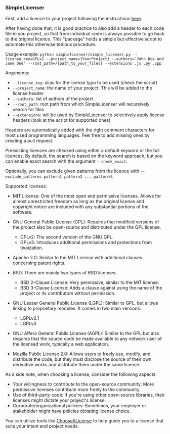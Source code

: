 ### SimpleLicenser

First, add a licence to your project following the instructions [here](https://docs.github.com/en/communities/setting-up-your-project-for-healthy-contributions/adding-a-license-to-a-repository).

After having done that, it is good practice to also add a header to each code file in you project, so that from individual code is always possible to go back to the original licence. 
This "package" holds a simple but effective script to automate this otherwise tedious procedure.

Usage example: `python simplelicenser/simple_licenser.py --license_key=GPLv2 --project_name={YourProject} --authors="John Doe and Jane Doe" --root_path=/{path_to_your_files} --extensions .js .py .cpp`

Arguments: 
- `--license_key`: alias for the license typo to be used (check the script)
- `--project_name`: the name of your project. This will be added to the license header
- `--authors`: list of authors of the project
- `--root_path`: root path from which SimpleLicenser will recursively search for files
- `--extensions`: will be used by SimpleLicenser to selectively apply license headers (look at the script for supported ones)

Headers are automatically added with the right comment characters for most used programming languages. Feel free to add missing ones by creating a pull request.

Preexisting licences are checked using either a default keyword or the full licences. By default, the search is based on the keyword approach, but you can enable exact search with the argument `--check_exact`.

Optionally, you can exclude given patterns from the licence with `--exclude_patterns pattern1 pattern2 ... patternN`.

Supported licenses: 
- MIT License: One of the most open and permissive licenses. Allows for almost unrestricted freedom as long as the original license and copyright notice are included with any substantial portions of the software.
- GNU General Public License (GPL): Requires that modified versions of the project also be open-source and distributed under the GPL license.

    - GPLv2: The second version of the GNU GPL.
    - GPLv3: Introduces additional permissions and protections from tivoization.
- Apache 2.0: Similar to the MIT License with additional clauses concerning patent rights.
- BSD: There are mainly two types of BSD licenses:

    - BSD 2-Clause License: Very permissive, similar to the MIT license.
    - BSD 3-Clause License: Adds a clause against using the name of the project or its contributors without permission.
- GNU Lesser General Public License (LGPL): Similar to GPL, but allows linking to proprietary modules. It comes in two main versions:

    - LGPLv2.1
    - LGPLv3
- GNU Affero General Public License (AGPL): Similar to the GPL but also requires that the source code be made available to any network user of the licensed work, typically a web application.
- Mozilla Public License 2.0: Allows users to freely use, modify, and distribute the code, but they must disclose the source of their own derivative works and distribute them under the same license.

As a side note, when choosing a license, consider the following aspects:

- Your willingness to contribute to the open-source community: More permissive licenses contribute more freely to the community.
- Use of third-party code: If you're using other open-source libraries, their licenses might dictate your project's license.
- Corporate/organizational policies: Sometimes, your employer or stakeholder might have policies dictating license choice.

You can utilize tools like [ChooseALicense](https://choosealicense.com/) to help guide you to a license that suits your intent and project needs.